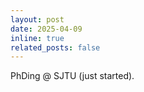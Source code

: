 ```yaml
---
layout: post
date: 2025-04-09
inline: true
related_posts: false
---
```


PhDing @ SJTU (just started).